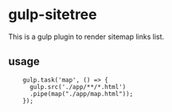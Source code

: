# gulp-sitetree
This is a gulp plugin to render sitemap links list.

## usage

```    
    gulp.task('map', () => {
      gulp.src('./app/**/*.html')
      .pipe(map("./app/map.html"));
    });
```    
